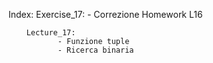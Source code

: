 Index:
        Exercise_17:
               - Correzione Homework L16
        
        Lecture_17:
               - Funzione tuple
               - Ricerca binaria

